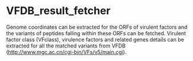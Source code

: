 # VFDB_result_fetcher
Genome coordinates can be extracted for the ORFs of virulent factors and the variants of peptides falling within these ORFs can be fetched. Virulent factor class (VFclass), virulence factors and related genes details can be extracted for all the matched variants from VFDB (http://www.mgc.ac.cn/cgi-bin/VFs/v5/main.cgi).
